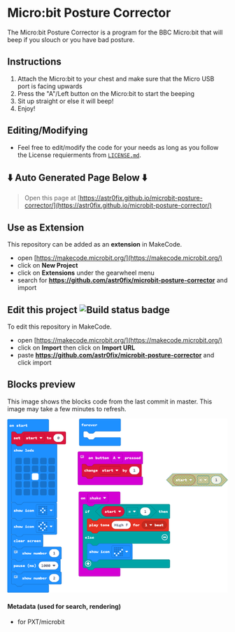 # Micro:bit Posture Corrector

The Micro:bit Posture Corrector is a program for the BBC Micro:bit that will beep if you slouch or you have bad posture.

## Instructions
1. Attach the Micro:bit to your chest and make sure that the Micro USB port is facing upwards
2. Press the "A"/Left button on the Micro:bit to start the beeping
3. Sit up straight or else it will beep!
4. Enjoy!

## Editing/Modifying
* Feel free to edit/modify the code for your needs as long as you follow the License requierments from [`LICENSE.md`](LICENSE.md/).


## :arrow_down: Auto Generated Page Below :arrow_down:

> Open this page at [https://astr0fix.github.io/microbit-posture-corrector/](https://astr0fix.github.io/microbit-posture-corrector/)

## Use as Extension

This repository can be added as an **extension** in MakeCode.

* open [https://makecode.microbit.org/](https://makecode.microbit.org/)
* click on **New Project**
* click on **Extensions** under the gearwheel menu
* search for **https://github.com/astr0fix/microbit-posture-corrector** and import

## Edit this project ![Build status badge](https://github.com/astr0fix/microbit-posture-corrector/workflows/MakeCode/badge.svg)

To edit this repository in MakeCode.

* open [https://makecode.microbit.org/](https://makecode.microbit.org/)
* click on **Import** then click on **Import URL**
* paste **https://github.com/astr0fix/microbit-posture-corrector** and click import

## Blocks preview

This image shows the blocks code from the last commit in master.
This image may take a few minutes to refresh.

![A rendered view of the blocks](https://github.com/astr0fix/microbit-posture-corrector/raw/master/.github/makecode/blocks.png)

#### Metadata (used for search, rendering)

* for PXT/microbit
<script src="https://makecode.com/gh-pages-embed.js"></script><script>makeCodeRender("{{ site.makecode.home_url }}", "{{ site.github.owner_name }}/{{ site.github.repository_name }}");</script>

